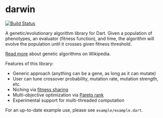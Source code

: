 # darwin

[![Build Status](https://travis-ci.org/filiph/darwin.svg?branch=master)](https://travis-ci.org/filiph/darwin)

A genetic/evolutionary algorithm library for Dart. Given a population 
of phenotypes, an evaluator (fitness function), and time, the algorithm
will evolve the population until it crosses given fitness threshold.

[Read more](https://en.wikipedia.org/wiki/Genetic_algorithm) 
about genetic algorithms on Wikipedia.

Features of this library:

* Generic approach (anything can be a gene, as long as it can mutate)
* User can tune crossover probability, mutation rate, mutation strength, etc.
* Niching via [fitness sharing](https://citeseerx.ist.psu.edu/viewdoc/download?doi=10.1.1.33.8352&rep=rep1&type=pdf)
* Multi-objective optimization via [Pareto rank](https://www.eng.auburn.edu/~aesmith/files/Multi-objective%20optimization%20using%20genetic%20algorithms.pdf)
* Experimental support for multi-threaded computation

For an up-to-date example use, please see `example/example.dart`.
